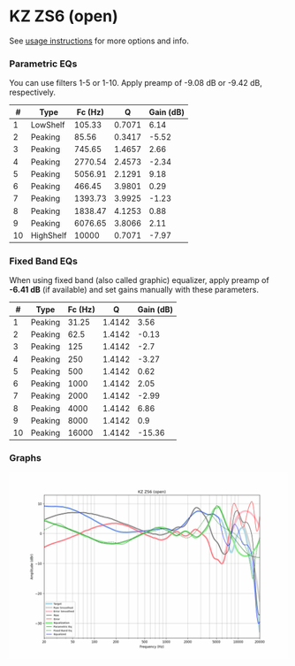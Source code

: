 # KZ ZS6 (open)
See [usage instructions](https://github.com/jaakkopasanen/AutoEq#usage) for more options and info.

### Parametric EQs
You can use filters 1-5 or 1-10. Apply preamp of -9.08 dB or -9.42 dB, respectively.

|   # | Type      |   Fc (Hz) |      Q |   Gain (dB) |
|-----|-----------|-----------|--------|-------------|
|   1 | LowShelf  |    105.33 | 0.7071 |        6.14 |
|   2 | Peaking   |     85.56 | 0.3417 |       -5.52 |
|   3 | Peaking   |    745.65 | 1.4657 |        2.66 |
|   4 | Peaking   |   2770.54 | 2.4573 |       -2.34 |
|   5 | Peaking   |   5056.91 | 2.1291 |        9.18 |
|   6 | Peaking   |    466.45 | 3.9801 |        0.29 |
|   7 | Peaking   |   1393.73 | 3.9925 |       -1.23 |
|   8 | Peaking   |   1838.47 | 4.1253 |        0.88 |
|   9 | Peaking   |   6076.65 | 3.8066 |        2.11 |
|  10 | HighShelf |  10000    | 0.7071 |       -7.97 |

### Fixed Band EQs
When using fixed band (also called graphic) equalizer, apply preamp of **-6.41 dB** (if available) and set gains manually with these parameters.

|   # | Type    |   Fc (Hz) |      Q |   Gain (dB) |
|-----|---------|-----------|--------|-------------|
|   1 | Peaking |     31.25 | 1.4142 |        3.56 |
|   2 | Peaking |     62.5  | 1.4142 |       -0.13 |
|   3 | Peaking |    125    | 1.4142 |       -2.7  |
|   4 | Peaking |    250    | 1.4142 |       -3.27 |
|   5 | Peaking |    500    | 1.4142 |        0.62 |
|   6 | Peaking |   1000    | 1.4142 |        2.05 |
|   7 | Peaking |   2000    | 1.4142 |       -2.99 |
|   8 | Peaking |   4000    | 1.4142 |        6.86 |
|   9 | Peaking |   8000    | 1.4142 |        0.9  |
|  10 | Peaking |  16000    | 1.4142 |      -15.36 |

### Graphs
![](./KZ%20ZS6%20(open).png)

